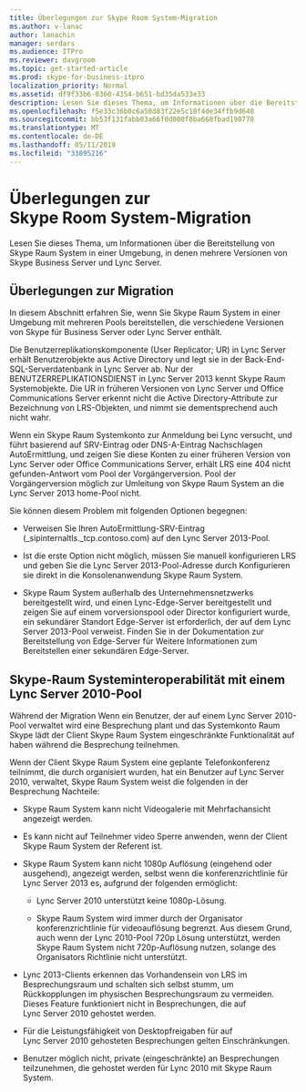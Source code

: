 ```yaml
---
title: Überlegungen zur Skype Room System-Migration
ms.author: v-lanac
author: lanachin
manager: serdars
ms.audience: ITPro
ms.reviewer: davgroom
ms.topic: get-started-article
ms.prod: skype-for-business-itpro
localization_priority: Normal
ms.assetid: df9f33b6-0360-4354-b651-bd35da533e33
description: Lesen Sie dieses Thema, um Informationen über die Bereitstellung von Skype Raum System in einer Umgebung, in denen mehrere Versionen von Skype Business Server und Lync Server.
ms.openlocfilehash: f5e33c36b0c6a58d83f22e5c18f4de34ffb9d648
ms.sourcegitcommit: bb53f131fabb03a66f0d000f8ba668fbad190778
ms.translationtype: MT
ms.contentlocale: de-DE
ms.lasthandoff: 05/11/2019
ms.locfileid: "33895216"
---
```

# <a name="skype-room-system-migration-considerations"></a>Überlegungen zur Skype Room System-Migration
 
Lesen Sie dieses Thema, um Informationen über die Bereitstellung von Skype Raum System in einer Umgebung, in denen mehrere Versionen von Skype Business Server und Lync Server.
  
## <a name="migration-considerations"></a>Überlegungen zur Migration

In diesem Abschnitt erfahren Sie, wenn Sie Skype Raum System in einer Umgebung mit mehreren Pools bereitstellen, die verschiedene Versionen von Skype für Business Server oder Lync Server enthält. 
  
Die Benutzerreplikationskomponente (User Replicator; UR) in Lync Server erhält Benutzerobjekte aus Active Directory und legt sie in der Back-End-SQL-Serverdatenbank in Lync Server ab. Nur der BENUTZERREPLIKATIONSDIENST in Lync Server 2013 kennt Skype Raum Systemobjekte. Die UR in früheren Versionen von Lync Server und Office Communications Server erkennt nicht die Active Directory-Attribute zur Bezeichnung von LRS-Objekten, und nimmt sie dementsprechend auch nicht wahr. 
  
Wenn ein Skype Raum Systemkonto zur Anmeldung bei Lync versucht, und führt basierend auf SRV-Eintrag oder DNS-A-Eintrag Nachschlagen AutoErmittlung, und zeigen Sie diese Konten zu einer früheren Version von Lync Server oder Office Communications Server, erhält LRS eine 404 nicht gefunden-Antwort vom  Pool der Vorgängerversion. Pool der Vorgängerversion möglich zur Umleitung von Skype Raum System an die Lync Server 2013 home-Pool nicht. 
  
Sie können diesem Problem mit folgenden Optionen begegnen: 
  
- Verweisen Sie Ihren AutoErmittlung-SRV-Eintrag (_sipinternaltls._tcp.contoso.com) auf den Lync Server 2013-Pool.
    
- Ist die erste Option nicht möglich, müssen Sie manuell konfigurieren LRS und geben Sie die Lync Server 2013-Pool-Adresse durch Konfigurieren sie direkt in die Konsolenanwendung Skype Raum System. 
    
- Skype Raum System außerhalb des Unternehmensnetzwerks bereitgestellt wird, und einen Lync-Edge-Server bereitgestellt und zeigen Sie auf einem vorversionspool oder Director konfiguriert wurde, ein sekundärer Standort Edge-Server ist erforderlich, der auf dem Lync Server 2013-Pool verweist. Finden Sie in der Dokumentation zur Bereitstellung von Edge-Server für Weitere Informationen zum Bereitstellen einer sekundären Edge-Server. 
    
## <a name="skype-room-system-interoperability-with-a-lync-server-2010-pool"></a>Skype-Raum Systeminteroperabilität mit einem Lync Server 2010-Pool

Während der Migration Wenn ein Benutzer, der auf einem Lync Server 2010-Pool verwaltet wird eine Besprechung plant und das Systemkonto Raum Skype lädt der Client Skype Raum System eingeschränkte Funktionalität auf haben während die Besprechung teilnehmen. 
  
Wenn der Client Skype Raum System eine geplante Telefonkonferenz teilnimmt, die durch organisiert wurden, hat ein Benutzer auf Lync Server 2010, verwaltet, Skype Raum System weist die folgenden in der Besprechung Nachteile: 
  
- Skype Raum System kann nicht Videogalerie mit Mehrfachansicht angezeigt werden.
    
- Es kann nicht auf Teilnehmer video Sperre anwenden, wenn der Client Skype Raum System der Referent ist.
    
- Skype Raum System kann nicht 1080p Auflösung (eingehend oder ausgehend), angezeigt werden, selbst wenn die konferenzrichtlinie für Lync Server 2013 es, aufgrund der folgenden ermöglicht: 
    
  - Lync Server 2010 unterstützt keine 1080p-Lösung.
    
  - Skype Raum System wird immer durch der Organisator konferenzrichtlinie für videoauflösung begrenzt. Aus diesem Grund, auch wenn der Lync 2010-Pool 720p Lösung unterstützt, werden Skype Raum System nicht 720p-Auflösung nutzen, solange des Organisators Richtlinie nicht unterstützt. 
    
- Lync 2013-Clients erkennen das Vorhandensein von LRS im Besprechungsraum und schalten sich selbst stumm, um Rückkopplungen im physischen Besprechungsraum zu vermeiden. Dieses Feature funktioniert nicht in Besprechungen, die auf Lync Server 2010 gehostet werden.
    
- Für die Leistungsfähigkeit von Desktopfreigaben für auf Lync Server 2010 gehosteten Besprechungen gelten Einschränkungen.
    
- Benutzer möglich nicht, private (eingeschränkte) an Besprechungen teilzunehmen, die gehostet werden für Lync 2010 mit Skype Raum System.
    


